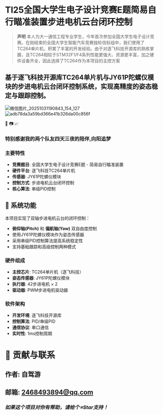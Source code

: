 # TI25全国大学生电子设计竞赛E题简易自行瞄准装置步进电机云台闭环控制

> **声明**
> 本人为大一通信工程专业学生，今年首次参加全国大学生电子设计竞赛。在刚结束的全国大学生智能汽车竞赛独轮信标组中，我们使用了TC264单片机，积累了丰富的开发经验。由于对逐飞科技开源库的熟练掌握，且TC264相较于STM32F1/F4系列性能更强大、资源更丰富，加之硬件设备齐全，因此选择了TC264作为本项目的主控方案

## 基于逐飞科技开源库TC264单片机与JY61P陀螺仪模块的步进电机云台闭环控制系统，实现高精度的姿态稳定与跟踪控制。

![微信图片_20251031190843_154_127](https://github.com/user-attachments/assets/617b9a2a-3928-4b9f-97ac-f906a5340a5e)
![adb78da3a59bd366e41b326da00c856f](https://github.com/user-attachments/assets/ff66914c-1d57-483c-8a62-6145a7528212)

:rocket: :camera: :chart_with_upwards_trend:

 ### __特别感谢我的两个队友四天三夜的陪伴,向阳追梦__


### 主要特性
- **竞赛题目**: 全国大学生电子设计竞赛E题 - 简易自行瞄准装置
- **硬件平台**: 逐飞科技TC264单片机
- **传感器**: JY61P陀螺仪模块
- **控制方式**: 步进电机云台闭环控制
- **核心算法**: 串级PID控制

## 🎯 系统功能

本项目实现了双轴步进电机云台的闭环控制：
- **俯仰轴(Pitch)** 和 **偏航轴(Yaw)** 双自由度控制
- 使用JY61P陀螺仪模块作为姿态传感器
- 采用串级PID控制算法提高系统稳定性
- 支持基础跟踪和高级控制两种模式

### 硬件组成
- **主控芯片**: TC264单片机（逐飞科技）
- **姿态传感器**: JY61P陀螺仪模块
- **执行器**: 42步进电机 × 2
- **驱动器**: PWM步进电机驱动器

### 软件架构
- **开发环境**: 逐飞科技开源库
- **控制算法**: PID/串级PID
- **通信协议**: 串口通信
- **实时性**: 1ms控制周期


# 👥 贡献与联系
## 作者: 自驾游
## 邮箱: 2468493894@qq.com

### _如果这个项目对你有帮助，请给个⭐Star支持！_


